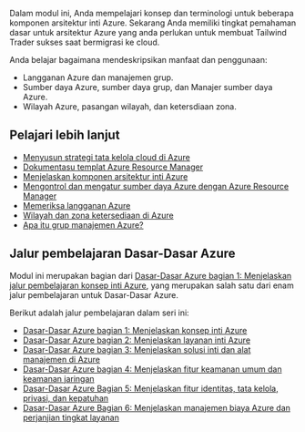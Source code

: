 Dalam modul ini, Anda mempelajari konsep dan terminologi untuk beberapa komponen arsitektur inti Azure. Sekarang Anda memiliki tingkat pemahaman dasar untuk arsitektur Azure yang anda perlukan untuk membuat Tailwind Trader sukses saat bermigrasi ke cloud.

Anda belajar bagaimana mendeskripsikan manfaat dan penggunaan:

- Langganan Azure dan manajemen grup.
- Sumber daya Azure, sumber daya grup, dan Manajer sumber daya Azure.
- Wilayah Azure, pasangan wilayah, dan ketersdiaan zona.

## <a name="learn-more"></a>Pelajari lebih lanjut

- [Menyusun strategi tata kelola cloud di Azure](https://docs.microsoft.com/learn/modules/build-cloud-governance-strategy-azure/?azure-portal=true)
- [Dokumentasu templat Azure Resource Manager](https://docs.microsoft.com/azure/azure-resource-manager/templates/?azure-portal=true)
- [Menjelaskan komponen arsitektur inti Azure](https://docs.microsoft.com/learn/modules/azure-architecture-fundamentals/?azure-portal=true)
- [Mengontrol dan mengatur sumber daya Azure dengan Azure Resource Manager](https://docs.microsoft.com/learn/modules/control-and-organize-with-azure-resource-manager/?azure-portal=true)
- [Memeriksa langganan Azure](https://docs.microsoft.com/learn/modules/examine-azure-subscriptions/?azure-portal=true)
- [Wilayah dan zona ketersediaan di Azure](https://docs.microsoft.com/azure/availability-zones/az-overview?azure-portal=true)
- [Apa itu grup manajemen Azure?](https://docs.microsoft.com/azure/governance/management-groups/overview?azure-portal=true)

## <a name="azure-fundamentals-learning-path"></a>Jalur pembelajaran Dasar-Dasar Azure

Modul ini merupakan bagian dari [Dasar-Dasar Azure bagian 1: Menjelaskan jalur pembelajaran konsep inti Azure](/learn/paths/az-900-describe-cloud-concepts/), yang merupakan salah satu dari enam jalur pembelajaran untuk Dasar-Dasar Azure.

Berikut adalah jalur pembelajaran dalam seri ini:

- [Dasar-Dasar Azure bagian 1: Menjelaskan konsep inti Azure](/learn/paths/az-900-describe-cloud-concepts/?azure-portal=true)
- [Dasar-Dasar Azure bagian 2: Menjelaskan layanan inti Azure](/learn/paths/az-900-describe-core-azure-services/?azure-portal=true)
- [Dasar-Dasar Azure bagian 3: Menjelaskan solusi inti dan alat manajemen di Azure](/learn/paths/az-900-describe-core-solutions-management-tools-azure/?azure-portal=true)
- [Dasar-Dasar Azure bagian 4: Menjelaskan fitur keamanan umum dan keamanan jaringan](/learn/paths/az-900-describe-general-security-network-security-features/?azure-portal=true)
- [Dasar-Dasar Azure Bagian 5: Menjelaskan fitur identitas, tata kelola, privasi, dan kepatuhan](/learn/paths/az-900-describe-identity-governance-privacy-compliance-features/?azure-portal=true)
- [Dasar-Dasar Azure Bagian 6: Menjelaskan manajemen biaya Azure dan perjanjian tingkat layanan](/learn/paths/az-900-describe-azure-cost-management-service-level-agreements/?azure-portal=true)